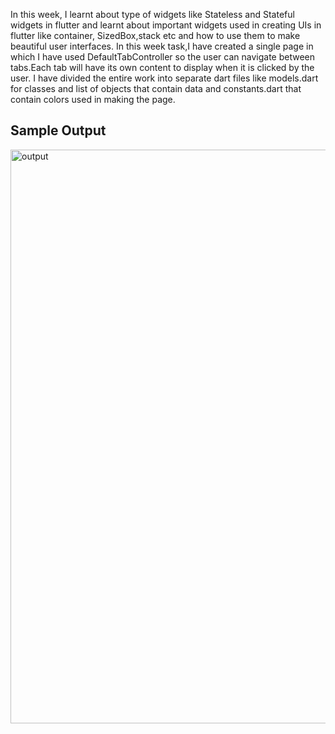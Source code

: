 In this week, I learnt about type of widgets like Stateless and Stateful widgets in flutter and learnt about important widgets used in creating UIs in flutter
like container, SizedBox,stack etc and how to use them to make beautiful user interfaces. In this week task,I have created a single page in which I have used 
DefaultTabController so the user can navigate between tabs.Each tab will have its own content to display when it is clicked by the user. I have divided the entire work
into separate dart files like models.dart for classes and list of objects that contain data and constants.dart that contain colors used in making the page.

## Sample Output

<img width="918" alt="output" src="https://user-images.githubusercontent.com/94927861/229595855-d687bd93-0412-448a-9b43-2bd4b4d14526.png">
